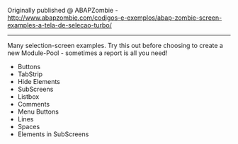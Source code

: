 Originally published @ ABAPZombie - http://www.abapzombie.com/codigos-e-exemplos/abap-zombie-screen-examples-a-tela-de-selecao-turbo/

---

Many selection-screen examples. Try this out before choosing to create a new Module-Pool - sometimes a report is all you need!

* Buttons
* TabStrip
* Hide Elements
* SubScreens
* Listbox
* Comments
* Menu Buttons
* Lines
* Spaces
* Elements in SubScreens
